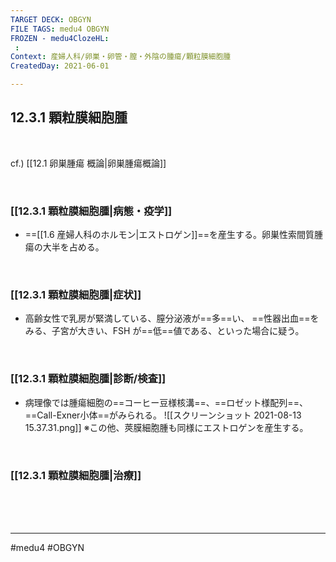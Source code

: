 ```yaml
---
TARGET DECK: OBGYN
FILE TAGS: medu4 OBGYN
FROZEN - medu4ClozeHL:
 : 
Context: 産婦人科/卵巣・卵管・膣・外陰の腫瘍/顆粒膜細胞腫
CreatedDay: 2021-06-01

---
```


## 12.3.1 顆粒膜細胞腫

<br>

cf.) [[12.1 卵巣腫瘍 概論|卵巣腫瘍概論]]

<br>

### [[12.3.1 顆粒膜細胞腫|病態・疫学]]
* ==[[1.6 産婦人科のホルモン|エストロゲン]]==を産生する。卵巣性索間質腫瘍の大半を占める。
<!--ID: 1629820444327-->


<br>

### [[12.3.1 顆粒膜細胞腫|症状]]
* 高齢女性で乳房が緊満している、膣分泌液が==多==い、 ==性器出血==をみる、子宮が大きい、FSH が==低==値である、といった場合に疑う。 
<!--ID: 1629820444333-->



<br>

### [[12.3.1 顆粒膜細胞腫|診断/検査]]
* 病理像では腫瘍細胞の==コーヒー豆様核溝==、==ロゼット様配列==、==Call-Exner小体==がみられる。
![[スクリーンショット 2021-08-13 15.37.31.png]]
※この他、莢膜細胞腫も同様にエストロゲンを産生する。
<!--ID: 1629820444339-->




<br>

### [[12.3.1 顆粒膜細胞腫|治療]]


<br><br><br>

---
#medu4 #OBGYN

